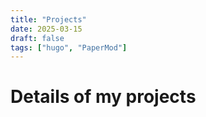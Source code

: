 ```yaml
---
title: "Projects"
date: 2025-03-15
draft: false
tags: ["hugo", "PaperMod"]
---
```


# Details of my projects
